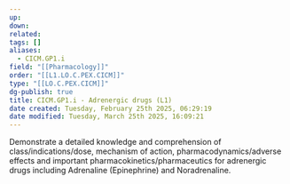 ```yaml
---
up: 
down: 
related: 
tags: []
aliases:
  - CICM.GP1.i
field: "[[Pharmacology]]"
order: "[[L1.LO.C.PEX.CICM]]"
type: "[[LO.C.PEX.CICM]]"
dg-publish: true
title: CICM.GP1.i - Adrenergic drugs (L1)
date created: Tuesday, February 25th 2025, 06:29:19
date modified: Tuesday, March 25th 2025, 16:09:21
---
```


Demonstrate a detailed knowledge and comprehension of class/indications/dose, mechanism of action, pharmacodynamics/adverse effects and important pharmacokinetics/pharmaceutics for adrenergic drugs including Adrenaline (Epinephrine) and Noradrenaline.
